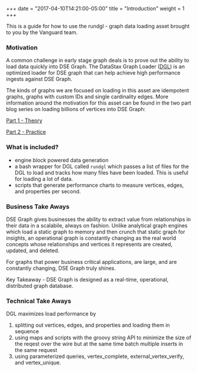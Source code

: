 +++
date = "2017-04-10T14:21:00-05:00"
title = "Introduction"
weight = 1
+++

This is a guide for how to use the rundgl - graph data loading asset brought to you by the Vanguard team.

### Motivation

A common challenge in early stage graph deals is to prove out the ability to load data quickly into DSE Graph. The DataStax Graph Loader ([DGL](https://docs.datastax.com/en/dse/5.1/dse-dev/datastax_enterprise/graph/dgl/dglOverview.html)) is an optimized loader for DSE graph that can help achieve high performance ingests against DSE Graph.

The kinds of graphs we are focused on loading in this asset are idempotent graphs, graphs with custom IDs and single cardinality edges. More information around the motivation for this asset can be found in the two part blog series on loading billions of vertices into DSE Graph:

[Part 1 - Theory](https://www.datastax.com/dev/blog/large-graph-loading-best-practices-strategies-part-1)

[Part 2 - Practice](://www.datastax.com/dev/blog/large-graph-loading-tactics-part-2)

### What is included?

 - engine block powered data generation
 - a bash wrapper for DGL called `rundgl` which passes a list of files for the DGL to load and tracks how many files have been loaded. This is useful for loading a lot of data.
 - scripts that generate performance charts to measure vertices, edges, and properties per second.

### Business Take Aways

DSE Graph gives businesses the ability to extract value from relationships in their data in a scalabile, always on fashion. Unlike analytical graph engines which load a static graph to memory and then crunch that static graph for insights, an operational graph is constantly changing as the real world concepts whose relationships and vertices it represents are created, updated, and deleted.

For graphs that power business critical applications, are large, and are constantly changing, DSE Graph truly shines.

Key Takeaway - DSE Graph is designed as a real-time, operational, distributed graph database.

### Technical Take Aways

DGL maximizes load performance by

1) splitting out vertices, edges, and properties and loading them in sequence
2) using maps and scripts with the groovy string API to minimize the size of the reqest over the wire but at the same time batch multiple inserts in the same request
3) using parameterized queries, vertex_complete, external_vertex_verify, and vertex_unique.
